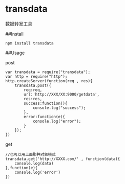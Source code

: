 # transdata

数据转发工具

##Install

    npm install transdata

##Usage

post

    var transdata = require("transdata");
    var http = require("http");
    http.createServer(function(req , res){
        transdata.post({
            req:req,
            url:'http://XXX/XX:9000/getdata',
            res:res,
            success:function(){
                console.log("success");
            },
            error:function(e){
                console.log("error");
            }
        });
    })


get

    //也可以用上面那种对象模式
    transdata.get('http://XXXX.com/' , function(data){
        console.log(data)
    },function(e){
        console.log('error')
    })


    
    
